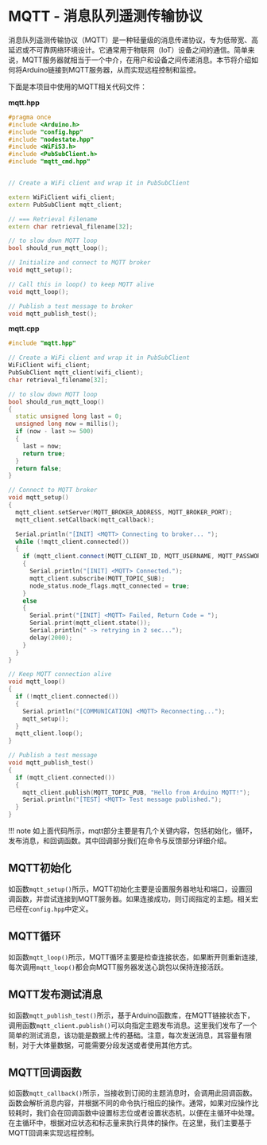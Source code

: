 # MQTT - 消息队列遥测传输协议

消息队列遥测传输协议（MQTT）是一种轻量级的消息传递协议，专为低带宽、高延迟或不可靠网络环境设计。它通常用于物联网（IoT）设备之间的通信。简单来说，MQTT服务器就相当于一个中介，在用户和设备之间传递消息。本节将介绍如何将Arduino链接到MQTT服务器，从而实现远程控制和监控。

下面是本项目中使用的MQTT相关代码文件：

**mqtt.hpp**

```cpp
#pragma once
#include <Arduino.h>
#include "config.hpp"
#include "nodestate.hpp"
#include <WiFiS3.h>
#include <PubSubClient.h>
#include "mqtt_cmd.hpp"


// Create a WiFi client and wrap it in PubSubClient

extern WiFiClient wifi_client;
extern PubSubClient mqtt_client;

// === Retrieval Filename
extern char retrieval_filename[32];

// to slow down MQTT loop
bool should_run_mqtt_loop();

// Initialize and connect to MQTT broker
void mqtt_setup();

// Call this in loop() to keep MQTT alive
void mqtt_loop();

// Publish a test message to broker
void mqtt_publish_test();


```

**mqtt.cpp**
```cpp
#include "mqtt.hpp"

// Create a WiFi client and wrap it in PubSubClient
WiFiClient wifi_client;
PubSubClient mqtt_client(wifi_client);
char retrieval_filename[32];

// to slow down MQTT loop
bool should_run_mqtt_loop()
{
  static unsigned long last = 0;
  unsigned long now = millis();
  if (now - last >= 500)
  {
    last = now;
    return true;
  }
  return false;
}

// Connect to MQTT broker
void mqtt_setup()
{
  mqtt_client.setServer(MQTT_BROKER_ADDRESS, MQTT_BROKER_PORT);
  mqtt_client.setCallback(mqtt_callback);

  Serial.println("[INIT] <MQTT> Connecting to broker... ");
  while (!mqtt_client.connected())
  {
    if (mqtt_client.connect(MQTT_CLIENT_ID, MQTT_USERNAME, MQTT_PASSWORD))
    {
      Serial.println("[INIT] <MQTT> Connected.");
      mqtt_client.subscribe(MQTT_TOPIC_SUB);
      node_status.node_flags.mqtt_connected = true;
    }
    else
    {
      Serial.print("[INIT] <MQTT> Failed, Return Code = ");
      Serial.print(mqtt_client.state());
      Serial.println(" -> retrying in 2 sec...");
      delay(2000);
    }
  }
}

// Keep MQTT connection alive
void mqtt_loop()
{
  if (!mqtt_client.connected())
  {
    Serial.println("[COMMUNICATION] <MQTT> Reconnecting...");
    mqtt_setup();
  }
  mqtt_client.loop();
}

// Publish a test message
void mqtt_publish_test()
{
  if (mqtt_client.connected())
  {
    mqtt_client.publish(MQTT_TOPIC_PUB, "Hello from Arduino MQTT!");
    Serial.println("[TEST] <MQTT> Test message published.");
  }
}


```

!!! note
    如上面代码所示，mqtt部分主要是有几个关键内容，包括初始化，循环，发布消息，和回调函数。其中回调部分我们在命令与反馈部分详细介绍。
    

## MQTT初始化

如函数`mqtt_setup()`所示，MQTT初始化主要是设置服务器地址和端口，设置回调函数，并尝试连接到MQTT服务器。如果连接成功，则订阅指定的主题。相关宏已经在`config.hpp`中定义。

## MQTT循环

如函数`mqtt_loop()`所示，MQTT循环主要是检查连接状态，如果断开则重新连接,每次调用`mqtt_loop()`都会向MQTT服务器发送心跳包以保持连接活跃。

## MQTT发布测试消息

如函数`mqtt_publish_test()`所示，基于Arduino函数库，在MQTT链接状态下，调用函数`mqtt_client.publish()`可以向指定主题发布消息。这里我们发布了一个简单的测试消息，该功能是数据上传的基础。注意，每次发送消息，其容量有限制，对于大体量数据，可能需要分段发送或者使用其他方式。

## MQTT回调函数

如函数`mqtt_callback()`所示，当接收到订阅的主题消息时，会调用此回调函数。函数会解析消息内容，并根据不同的命令执行相应的操作。通常，如果对应操作比较耗时，我们会在回调函数中设置标志位或者设置状态机，以便在主循环中处理。在主循环中，根据对应状态和标志量来执行具体的操作。在这里，我们主要基于MQTT回调来实现远程控制。